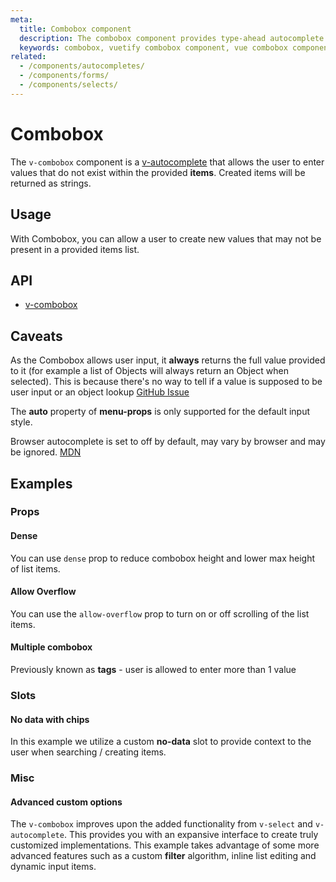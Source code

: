 ```yaml
---
meta:
  title: Combobox component
  description: The combobox component provides type-ahead autocomplete functionality and allows users to provide a custom values beyond the provided list of options.
  keywords: combobox, vuetify combobox component, vue combobox component
related:
  - /components/autocompletes/
  - /components/forms/
  - /components/selects/
---
```


# Combobox

The `v-combobox` component is a [v-autocomplete](/components/autocompletes) that allows the user to enter values that do not exist within the provided **items**. Created items will be returned as strings.

<entry-ad />

## Usage

With Combobox, you can allow a user to create new values that may not be present in a provided items list.

<usage name="v-combobox" />

## API

- [v-combobox](/api/v-combobox)

<inline-api page="components/combobox" />

## Caveats

<alert type="error">

  As the Combobox allows user input, it **always** returns the full value provided to it (for example a list of Objects will always return an Object when selected). This is because there's no way to tell if a value is supposed to be user input or an object lookup [GitHub Issue](https://github.com/vuetifyjs/vuetify/issues/5479)

</alert>

<alert type="warning">

  The **auto** property of **menu-props** is only supported for the default input style.

</alert>

<alert type="info">

  Browser autocomplete is set to off by default, may vary by browser and may be ignored. [MDN](https://developer.mozilla.org/en-US/docs/Web/Security/Securing_your_site/Turning_off_form_autocompletion)

</alert>

## Examples

### Props

#### Dense

You can use `dense` prop to reduce combobox height and lower max height of list items.

<example file="v-combobox/prop-dense" />

#### Allow Overflow

You can use the `allow-overflow` prop to turn on or off scrolling of the list items.

<example file="v-combobox/allow-overflow" />

#### Multiple combobox

Previously known as **tags** - user is allowed to enter more than 1 value

<example file="v-combobox/prop-multiple" />

### Slots

#### No data with chips

In this example we utilize a custom **no-data** slot to provide context to the user when searching / creating items.

<example file="v-combobox/slot-no-data" />

### Misc

#### Advanced custom options

The `v-combobox` improves upon the added functionality from `v-select` and `v-autocomplete`. This provides you with an expansive interface to create truly customized implementations. This example takes advantage of some more advanced features such as a custom **filter** algorithm, inline list editing and dynamic input items.

<example file="v-combobox/misc-advanced" />

<backmatter />
